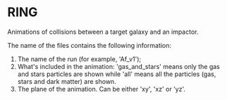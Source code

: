 # RING
Animations of collisions between a target galaxy and an impactor.

The name of the files contains the following information:
1) The name of the run (for example, 'Af_v1');
2) What's included in the animation: 'gas_and_stars' means only the gas and stars particles are shown while 'all' means all the particles (gas, stars and dark matter) are shown.
3) The plane of the animation. Can be either 'xy', 'xz' or 'yz'.
